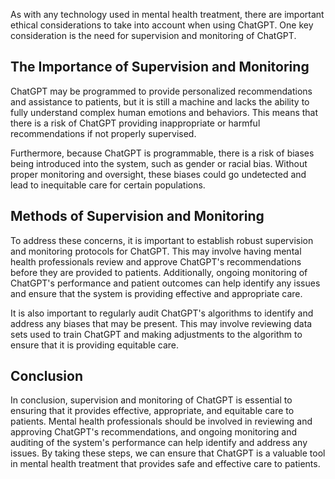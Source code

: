

As with any technology used in mental health treatment, there are important ethical considerations to take into account when using ChatGPT. One key consideration is the need for supervision and monitoring of ChatGPT.

The Importance of Supervision and Monitoring
--------------------------------------------

ChatGPT may be programmed to provide personalized recommendations and assistance to patients, but it is still a machine and lacks the ability to fully understand complex human emotions and behaviors. This means that there is a risk of ChatGPT providing inappropriate or harmful recommendations if not properly supervised.

Furthermore, because ChatGPT is programmable, there is a risk of biases being introduced into the system, such as gender or racial bias. Without proper monitoring and oversight, these biases could go undetected and lead to inequitable care for certain populations.

Methods of Supervision and Monitoring
-------------------------------------

To address these concerns, it is important to establish robust supervision and monitoring protocols for ChatGPT. This may involve having mental health professionals review and approve ChatGPT's recommendations before they are provided to patients. Additionally, ongoing monitoring of ChatGPT's performance and patient outcomes can help identify any issues and ensure that the system is providing effective and appropriate care.

It is also important to regularly audit ChatGPT's algorithms to identify and address any biases that may be present. This may involve reviewing data sets used to train ChatGPT and making adjustments to the algorithm to ensure that it is providing equitable care.

Conclusion
----------

In conclusion, supervision and monitoring of ChatGPT is essential to ensuring that it provides effective, appropriate, and equitable care to patients. Mental health professionals should be involved in reviewing and approving ChatGPT's recommendations, and ongoing monitoring and auditing of the system's performance can help identify and address any issues. By taking these steps, we can ensure that ChatGPT is a valuable tool in mental health treatment that provides safe and effective care to patients.
